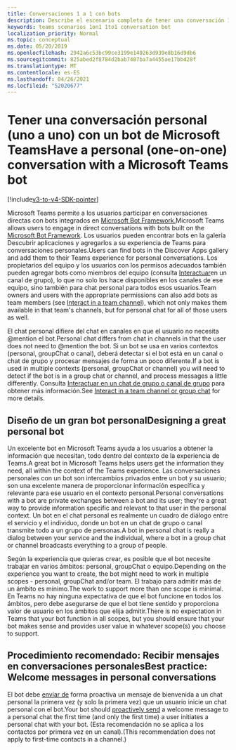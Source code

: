 ```yaml
---
title: Conversaciones 1 a 1 con bots
description: Describe el escenario completo de tener una conversación 1 a 1 con un bot en Microsoft Teams
keywords: teams scenarios 1on1 1to1 conversation bot
localization_priority: Normal
ms.topic: conceptual
ms.date: 05/20/2019
ms.openlocfilehash: 2942a6c53bc99ce3199e140263d939e8b16d9db6
ms.sourcegitcommit: 825abed2f8784d2bab7407ba7a4455ae17bbd28f
ms.translationtype: MT
ms.contentlocale: es-ES
ms.lasthandoff: 04/26/2021
ms.locfileid: "52020677"
---
```

# <a name="have-a-personal-one-on-one-conversation-with-a-microsoft-teams-bot"></a><span data-ttu-id="86537-104">Tener una conversación personal (uno a uno) con un bot de Microsoft Teams</span><span class="sxs-lookup"><span data-stu-id="86537-104">Have a personal (one-on-one) conversation with a Microsoft Teams bot</span></span>

[!include[v3-to-v4-SDK-pointer](~/includes/v3-to-v4-pointer-bots.md)]

<span data-ttu-id="86537-105">Microsoft Teams permite a los usuarios participar en conversaciones directas con bots integrados en [Microsoft Bot Framework.](/azure/bot-service/?view=azure-bot-service-3.0&preserve-view=true)</span><span class="sxs-lookup"><span data-stu-id="86537-105">Microsoft Teams allows users to engage in direct conversations with bots built on the [Microsoft Bot Framework](/azure/bot-service/?view=azure-bot-service-3.0&preserve-view=true).</span></span> <span data-ttu-id="86537-106">Los usuarios pueden encontrar bots en la galería Descubrir aplicaciones y agregarlos a su experiencia de Teams para conversaciones personales.</span><span class="sxs-lookup"><span data-stu-id="86537-106">Users can find bots in the Discover Apps gallery and add them to their Teams experience for personal conversations.</span></span> <span data-ttu-id="86537-107">Los propietarios del equipo y los usuarios con los permisos adecuados también pueden agregar bots como miembros del equipo (consulta [Interactuar](~/resources/bot-v3/bot-conversations/bots-conv-channel.md)en un canal de grupo), lo que no solo los hace disponibles en los canales de ese equipo, sino también para chat personal para todos esos usuarios.</span><span class="sxs-lookup"><span data-stu-id="86537-107">Team owners and users with the appropriate permissions can also add bots as team members (see [Interact in a team channel](~/resources/bot-v3/bot-conversations/bots-conv-channel.md)), which not only makes them available in that team's channels, but for personal chat for all of those users as well.</span></span>

<span data-ttu-id="86537-108">El chat personal difiere del chat en canales en que el usuario no necesita @mention el bot.</span><span class="sxs-lookup"><span data-stu-id="86537-108">Personal chat differs from chat in channels in that the user does not need to @mention the bot.</span></span> <span data-ttu-id="86537-109">Si un bot se usa en varios contextos (personal, groupChat o canal), deberá detectar si el bot está en un canal o chat de grupo y procesar mensajes de forma un poco diferente.</span><span class="sxs-lookup"><span data-stu-id="86537-109">If a bot is used in multiple contexts (personal, groupChat or channel) you will need to detect if the bot is in a group chat or channel, and process messages a little differently.</span></span> <span data-ttu-id="86537-110">Consulta [Interactuar en un chat de grupo o canal de grupo](~/resources/bot-v3/bot-conversations/bots-conv-proactive.md) para obtener más información.</span><span class="sxs-lookup"><span data-stu-id="86537-110">See [Interact in a team channel or group chat](~/resources/bot-v3/bot-conversations/bots-conv-proactive.md) for more details.</span></span>

## <a name="designing-a-great-personal-bot"></a><span data-ttu-id="86537-111">Diseño de un gran bot personal</span><span class="sxs-lookup"><span data-stu-id="86537-111">Designing a great personal bot</span></span>

<span data-ttu-id="86537-112">Un excelente bot en Microsoft Teams ayuda a los usuarios a obtener la información que necesitan, todo dentro del contexto de la experiencia de Teams.</span><span class="sxs-lookup"><span data-stu-id="86537-112">A great bot in Microsoft Teams helps users get the information they need, all within the context of the Teams experience.</span></span> <span data-ttu-id="86537-113">Las conversaciones personales con un bot son intercambios privados entre un bot y su usuario; son una excelente manera de proporcionar información específica y relevante para ese usuario en el contexto personal.</span><span class="sxs-lookup"><span data-stu-id="86537-113">Personal conversations with a bot are private exchanges between a bot and its user; they're a great way to provide information specific and relevant to that user in the personal context.</span></span> <span data-ttu-id="86537-114">Un bot en el chat personal es realmente un cuadro de diálogo entre el servicio y el individuo, donde un bot en un chat de grupo o canal transmite todo a un grupo de personas.</span><span class="sxs-lookup"><span data-stu-id="86537-114">A bot in personal chat is really a dialog between your service and the individual, where a bot in a group chat or channel broadcasts everything to a group of people.</span></span>

<span data-ttu-id="86537-115">Según la experiencia que quieras crear, es posible que el bot necesite trabajar en varios ámbitos: personal, groupChat o equipo.</span><span class="sxs-lookup"><span data-stu-id="86537-115">Depending on the experience you want to create, the bot might need to work in multiple scopes - personal, groupChat and/or team.</span></span> <span data-ttu-id="86537-116">El trabajo para admitir más de un ámbito es mínimo.</span><span class="sxs-lookup"><span data-stu-id="86537-116">The work to support more than one scope is minimal.</span></span> <span data-ttu-id="86537-117">En Teams no hay ninguna expectativa de que el bot funcione en todos los ámbitos, pero debe asegurarse de que el bot tiene sentido y proporciona valor de usuario en los ámbitos que elija admitir.</span><span class="sxs-lookup"><span data-stu-id="86537-117">There is no expectation in Teams that your bot function in all scopes, but you should ensure that your bot makes sense and provides user value in whatever scope(s) you choose to support.</span></span>

## <a name="best-practice-welcome-messages-in-personal-conversations"></a><span data-ttu-id="86537-118">Procedimiento recomendado: Recibir mensajes en conversaciones personales</span><span class="sxs-lookup"><span data-stu-id="86537-118">Best practice: Welcome messages in personal conversations</span></span>

<span data-ttu-id="86537-119">El bot debe [enviar de](~/resources/bot-v3/bot-conversations/bots-conv-proactive.md) forma proactiva un mensaje de bienvenida a un chat personal la primera vez (y solo la primera vez) que un usuario inicie un chat personal con el bot.</span><span class="sxs-lookup"><span data-stu-id="86537-119">Your bot should [proactively send](~/resources/bot-v3/bot-conversations/bots-conv-proactive.md) a welcome message to a personal chat the first time (and only the first time) a user initiates a personal chat with your bot.</span></span> <span data-ttu-id="86537-120">(Esta recomendación no se aplica a los contactos por primera vez en un canal).</span><span class="sxs-lookup"><span data-stu-id="86537-120">(This recommendation does not apply to first-time contacts in a channel.)</span></span>
